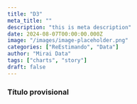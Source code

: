 ```yaml
---
title: "D3"
meta_title: ""
description: "this is meta description"
date: 2024-08-07T00:00:00.000Z
image: "/images/image-placeholder.png"
categories: ["ReEstimando", "Data"]
author: "Mirai Data"
tags: ["charts", "story"]
draft: false
---
```


<script src="https://d3js.org/d3.v4.js"></script>

<h3>Título provisional</h3>

<div id="my_dataviz"></div>

<script>

// set the dimensions and margins of the graph
var margin = {top: 30, right: 10, bottom: 10, left: 0},
  width = 500 - margin.left - margin.right,
  height = 400 - margin.top - margin.bottom;

// append the svg object to the body of the page
var svg = d3.select("#my_dataviz")
.append("svg")
  .attr("width", width + margin.left + margin.right)
  .attr("height", height + margin.top + margin.bottom)
.append("g")
  .attr("transform",
        "translate(" + margin.left + "," + margin.top + ")");

// Parse the Data
d3.csv("https://raw.githubusercontent.com/holtzy/D3-graph-gallery/master/DATA/iris.csv", function(data) {

  // Extract the list of dimensions we want to keep in the plot. Here I keep all except the column called Species
  dimensions = d3.keys(data[0]).filter(function(d) { return d != "Species" })

  // For each dimension, I build a linear scale. I store all in a y object
  var y = {}
  for (i in dimensions) {
    name = dimensions[i]
    y[name] = d3.scaleLinear()
      .domain( d3.extent(data, function(d) { return +d[name]; }) )
      .range([height, 0])
  }

  // Build the X scale -> it find the best position for each Y axis
  x = d3.scalePoint()
    .range([0, width])
    .padding(1)
    .domain(dimensions);

  // The path function take a row of the csv as input, and return x and y coordinates of the line to draw for this raw.
  function path(d) {
      return d3.line()(dimensions.map(function(p) { return [x(p), y[p](d[p])]; }));
  }

  // Draw the lines
  svg
    .selectAll("myPath")
    .data(data)
    .enter().append("path")
    .attr("d",  path)
    .style("fill", "none")
    .style("stroke", "#69b3a2")
    .style("opacity", 0.5)

  // Draw the axis:
  svg.selectAll("myAxis")
    // For each dimension of the dataset I add a 'g' element:
    .data(dimensions).enter()
    .append("g")
    // I translate this element to its right position on the x axis
    .attr("transform", function(d) { return "translate(" + x(d) + ")"; })
    // And I build the axis with the call function
    .each(function(d) { d3.select(this).call(d3.axisLeft().scale(y[d])); })
    // Add axis title
    .append("text")
      .style("text-anchor", "middle")
      .attr("y", -9)
      .text(function(d) { return d; })
      .style("fill", "black")

})


</script>